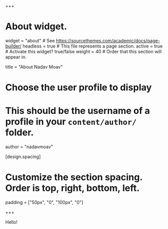 +++
# About widget.
widget = "about"  # See https://sourcethemes.com/academic/docs/page-builder/
headless = true  # This file represents a page section.
active = true  # Activate this widget? true/false
weight = 40  # Order that this section will appear in.

title = "About Nadav Moav"

# Choose the user profile to display
# This should be the username of a profile in your `content/author/` folder.
author = "nadavmoav"

[design.spacing]
  # Customize the section spacing. Order is top, right, bottom, left.
  padding = ["50px", "0", "100px", "0"]

+++

Hello!